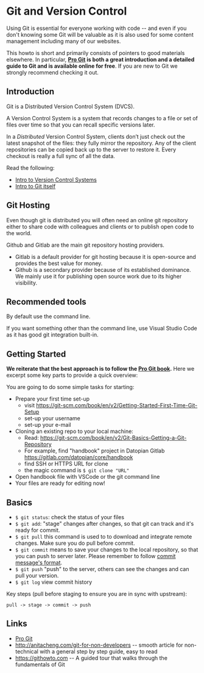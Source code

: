 # Git and Version Control

Using Git is essential for everyone working with code -- and even if you don't knowing some Git will be valuable as it is also used for some content management including many of our websites.

This howto is short and primarily consists of pointers to good materials elsewhere. In particular, **[Pro Git][pro] is both a great introduction and a detailed guide to Git and is available online for free**. If you are new to Git we strongly recommend checking it out.

[pro]: https://git-scm.com/book/en/v2/

## Introduction

Git is a Distributed Version Control System (DVCS).

A Version Control System is a system that records changes to a file or set of files over time so that you can recall specific versions later.

In a *Distributed* Version Control System, clients don’t just check out the latest snapshot of the files: they fully mirror the repository. Any of the client repositories can be copied back up to the server to restore it. Every checkout is really a full sync of all the data.

Read the following:

* [Intro to Version Control Systems][vcs]
* [Intro to Git itself][intro-to-git]

[vcs]: https://git-scm.com/book/en/v2/Getting-Started-About-Version-Control
[intro-to-git]: https://git-scm.com/book/en/v2/Getting-Started-What-is-Git%3F

## Git Hosting

Even though git is distributed you will often need an online git repository either to share code with colleagues and clients or to publish open code to the world. 

Github and Gitlab are the main git repository hosting providers.

* Gitlab is a default provider for git hosting because it is open-source and provides the best value for money.
* Github is a secondary provider because of its established dominance. We mainly use it for publishing open source work due to its higher visibility.

## Recommended tools

By default use the command line.

If you want something other than the command line, use Visual Studio Code as it has good git integration built-in.

## Getting Started

**We reiterate that the best approach is to follow the [Pro Git book][pro].** Here we excerpt some key parts to provide a quick overview: 

You are going to do some simple tasks for starting:

* Prepare your first time set-up
  * visit https://git-scm.com/book/en/v2/Getting-Started-First-Time-Git-Setup
  * set-up your username
  * set-up your e-mail
* Cloning an existing repo to your local machine: 
  * Read: https://git-scm.com/book/en/v2/Git-Basics-Getting-a-Git-Repository
  * For example, find "handbook" project in Datopian Gitlab https://gitlab.com/datopian/core/handbook
  * find SSH or HTTPS URL for clone
  * the magic command is `$ git clone "URL"`
* Open handbook file with VSCode or the git command line
* Your files are ready for editing now! 

## Basics

* `$ git status`: check the status of your files
* `$ git add`: "stage" changes after changes, so that git can track and it's ready for commit. 
* `$ git pull` this command is used to to download and integrate remote changes. Make sure you do pull before commit.
* `$ git commit` means to save your changes to the local repository, so that you can push to server later. Please remember to follow [commit message's format](https://handbook.datopian.com/coding-standards/#commit-messages%E2%80%99-format).  
* `$ git push` "push" to the server, others can see the changes and can pull your version. 
* `$ git log` view commit history

Key steps (pull before staging to ensure you are in sync with upstream):

```
pull -> stage -> commit -> push
```

## Links

* [Pro Git][pro]
* http://anitacheng.com/git-for-non-developers -- smooth article for non-technical with a general step by step guide, easy to read
* https://githowto.com -- A guided tour that walks through the fundamentals of Git

